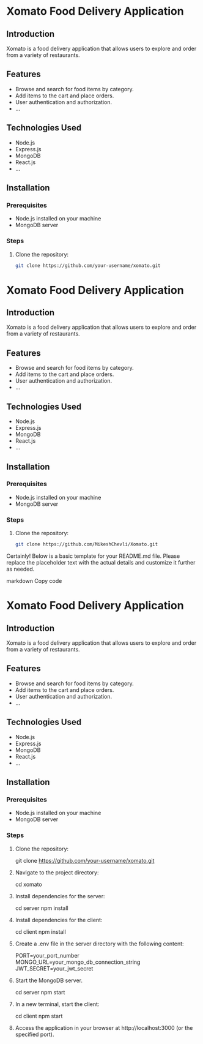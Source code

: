 # Xomato Food Delivery Application

## Introduction

Xomato is a food delivery application that allows users to explore and order from a variety of restaurants.

## Features

- Browse and search for food items by category.
- Add items to the cart and place orders.
- User authentication and authorization.
- ...

## Technologies Used

- Node.js
- Express.js
- MongoDB
- React.js
- ...

## Installation

### Prerequisites

- Node.js installed on your machine
- MongoDB server

### Steps

1. Clone the repository:

   ```bash
   git clone https://github.com/your-username/xomato.git
# Xomato Food Delivery Application

## Introduction

Xomato is a food delivery application that allows users to explore and order from a variety of restaurants.

## Features

- Browse and search for food items by category.
- Add items to the cart and place orders.
- User authentication and authorization.
- ...

## Technologies Used

- Node.js
- Express.js
- MongoDB
- React.js
- ...

## Installation

### Prerequisites

- Node.js installed on your machine
- MongoDB server

### Steps

1. Clone the repository:

   ```bash
   git clone https://github.com/MikeshChevli/Xomato.git

Certainly! Below is a basic template for your README.md file. Please replace the placeholder text with the actual details and customize it further as needed.

markdown
Copy code
# Xomato Food Delivery Application

## Introduction

Xomato is a food delivery application that allows users to explore and order from a variety of restaurants.

## Features

- Browse and search for food items by category.
- Add items to the cart and place orders.
- User authentication and authorization.
- ...

## Technologies Used

- Node.js
- Express.js
- MongoDB
- React.js
- ...

## Installation

### Prerequisites

- Node.js installed on your machine
- MongoDB server

### Steps
1. Clone the repository:

   git clone https://github.com/your-username/xomato.git

2. Navigate to the project directory:

    cd xomato

3. Install dependencies for the server:

    cd server
    npm install

4. Install dependencies for the client:

    cd client
    npm install

5. Create a .env file in the server directory with the following content:

    PORT=your_port_number
    MONGO_URL=your_mongo_db_connection_string
    JWT_SECRET=your_jwt_secret

6. Start the MongoDB server.

    cd server
    npm start

7. In a new terminal, start the client:

    cd client
    npm start

8. Access the application in your browser at http://localhost:3000 (or the specified port).
